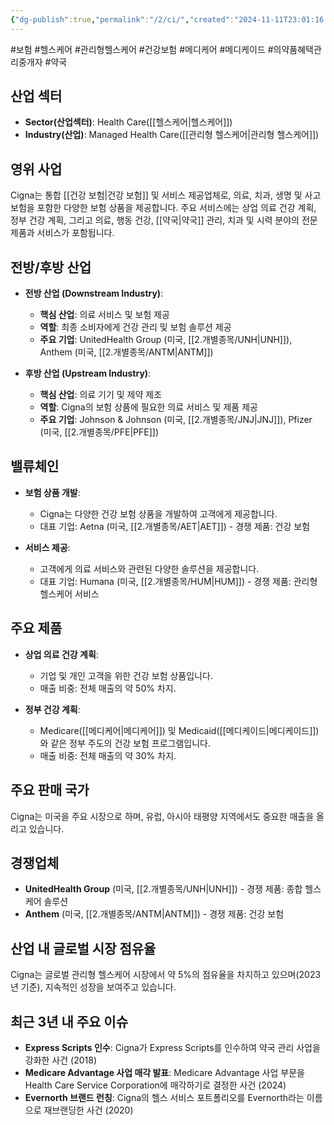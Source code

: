 ```yaml
---
{"dg-publish":true,"permalink":"/2/ci/","created":"2024-11-11T23:01:16.703+09:00","updated":"2025-06-03T20:05:58.277+09:00"}
---
```


#보험 #헬스케어 #관리형헬스케어 #건강보험 #메디케어 #메디케이드 #의약품혜택관리중개자 #약국 

## 산업 섹터

- **Sector(산업섹터)**: Health Care([[헬스케어\|헬스케어]])
- **Industry(산업)**: Managed Health Care([[관리형 헬스케어\|관리형 헬스케어]])

## 영위 사업

Cigna는 통합 [[건강 보험\|건강 보험]] 및 서비스 제공업체로, 의료, 치과, 생명 및 사고 보험을 포함한 다양한 보험 상품을 제공합니다. 주요 서비스에는 상업 의료 건강 계획, 정부 건강 계획, 그리고 의료, 행동 건강, [[약국\|약국]] 관리, 치과 및 시력 분야의 전문 제품과 서비스가 포함됩니다.

## 전방/후방 산업

- **전방 산업 (Downstream Industry)**:
    
    - **핵심 산업**: 의료 서비스 및 보험 제공
    - **역할**: 최종 소비자에게 건강 관리 및 보험 솔루션 제공
    - **주요 기업**: UnitedHealth Group (미국, [[2.개별종목/UNH\|UNH]]), Anthem (미국, [[2.개별종목/ANTM\|ANTM]])
    
- **후방 산업 (Upstream Industry)**:
    
    - **핵심 산업**: 의료 기기 및 제약 제조
    - **역할**: Cigna의 보험 상품에 필요한 의료 서비스 및 제품 제공
    - **주요 기업**: Johnson & Johnson (미국, [[2.개별종목/JNJ\|JNJ]]), Pfizer (미국, [[2.개별종목/PFE\|PFE]])
    

## 밸류체인

- **보험 상품 개발**:
    
    - Cigna는 다양한 건강 보험 상품을 개발하여 고객에게 제공합니다.
    - 대표 기업: Aetna (미국, [[2.개별종목/AET\|AET]]) - 경쟁 제품: 건강 보험
    
- **서비스 제공**:
    
    - 고객에게 의료 서비스와 관련된 다양한 솔루션을 제공합니다.
    - 대표 기업: Humana (미국, [[2.개별종목/HUM\|HUM]]) - 경쟁 제품: 관리형 헬스케어 서비스
    

## 주요 제품

- **상업 의료 건강 계획**:
    
    - 기업 및 개인 고객을 위한 건강 보험 상품입니다.
    - 매출 비중: 전체 매출의 약 50% 차지.
    
- **정부 건강 계획**:
    
    - Medicare([[메디케어\|메디케어]]) 및 Medicaid([[메디케이드\|메디케이드]])와 같은 정부 주도의 건강 보험 프로그램입니다.
    - 매출 비중: 전체 매출의 약 30% 차지.
    

## 주요 판매 국가

Cigna는 미국을 주요 시장으로 하며, 유럽, 아시아 태평양 지역에서도 중요한 매출을 올리고 있습니다.

## 경쟁업체

- **UnitedHealth Group** (미국, [[2.개별종목/UNH\|UNH]]) - 경쟁 제품: 종합 헬스케어 솔루션
- **Anthem** (미국, [[2.개별종목/ANTM\|ANTM]]) - 경쟁 제품: 건강 보험

## 산업 내 글로벌 시장 점유율

Cigna는 글로벌 관리형 헬스케어 시장에서 약 5%의 점유율을 차지하고 있으며(2023년 기준), 지속적인 성장을 보여주고 있습니다.

## 최근 3년 내 주요 이슈

- **Express Scripts 인수**: Cigna가 Express Scripts를 인수하여 약국 관리 사업을 강화한 사건 (2018)
- **Medicare Advantage 사업 매각 발표**: Medicare Advantage 사업 부문을 Health Care Service Corporation에 매각하기로 결정한 사건 (2024)
- **Evernorth 브랜드 런칭**: Cigna의 헬스 서비스 포트폴리오를 Evernorth라는 이름으로 재브랜딩한 사건 (2020)